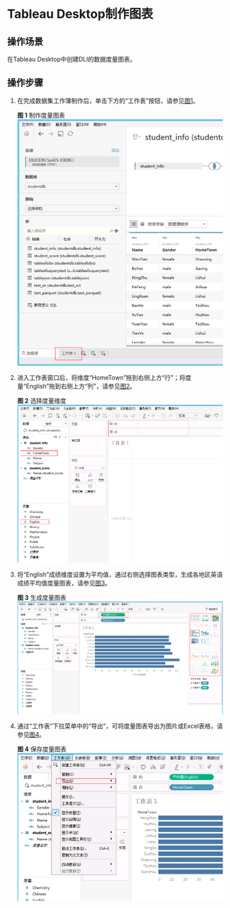 # Tableau Desktop制作图表<a name="dli_01_0326"></a>

## 操作场景<a name="zh-cn_topic_0093946783_section26616723151647"></a>

在Tableau Desktop中创建DLI的数据度量图表。

## 操作步骤<a name="zh-cn_topic_0093946783_section66810293165645"></a>

1.  在完成数据集工作簿制作后，单击下方的“工作表”按钮，请参见[图1](#zh-cn_topic_0093946783_fig984750184512)。

    **图 1**  制作度量图表<a name="zh-cn_topic_0093946783_fig984750184512"></a>  
    ![](figures/制作度量图表.png "制作度量图表")

2.  进入工作表窗口后，将维度“HomeTown”拖到右侧上方“行”；将度量“English”拖到右侧上方“列”，请参见[图2](#zh-cn_topic_0093946783_fig5689860384555)。

    **图 2**  选择度量维度<a name="zh-cn_topic_0093946783_fig5689860384555"></a>  
    ![](figures/选择度量维度.png "选择度量维度")

3.  将“English”成绩维度设置为平均值，通过右侧选择图表类型，生成各地区英语成绩平均值度量图表，请参见[图3](#zh-cn_topic_0093946783_fig3564869785136)。

    **图 3**  生成度量图表<a name="zh-cn_topic_0093946783_fig3564869785136"></a>  
    ![](figures/生成度量图表.png "生成度量图表")

4.  通过“工作表”下拉菜单中的“导出”，可将度量图表导出为图片或Excel表格，请参见[图4](#zh-cn_topic_0093946783_fig93223185930)。

    **图 4**  保存度量图表<a name="zh-cn_topic_0093946783_fig93223185930"></a>  
    ![](figures/保存度量图表.png "保存度量图表")


